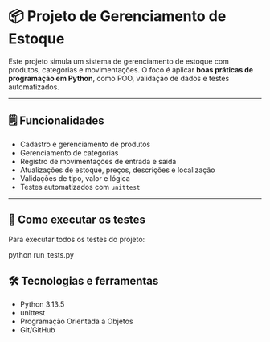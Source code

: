 # 📦 Projeto de Gerenciamento de Estoque

Este projeto simula um sistema de gerenciamento de estoque com produtos, categorias e movimentações. O foco é aplicar **boas práticas de programação em Python**, como POO, validação de dados e testes automatizados.

---

## 🗒️ Funcionalidades

- Cadastro e gerenciamento de produtos
- Gerenciamento de categorias
- Registro de movimentações de entrada e saída
- Atualizações de estoque, preços, descrições e localização
- Validações de tipo, valor e lógica
- Testes automatizados com `unittest`

---

## 🧪 Como executar os testes

Para executar todos os testes do projeto:

python run_tests.py

 ## 🛠️ Tecnologias e ferramentas
- Python 3.13.5
- unittest
- Programação Orientada a Objetos
- Git/GitHub

